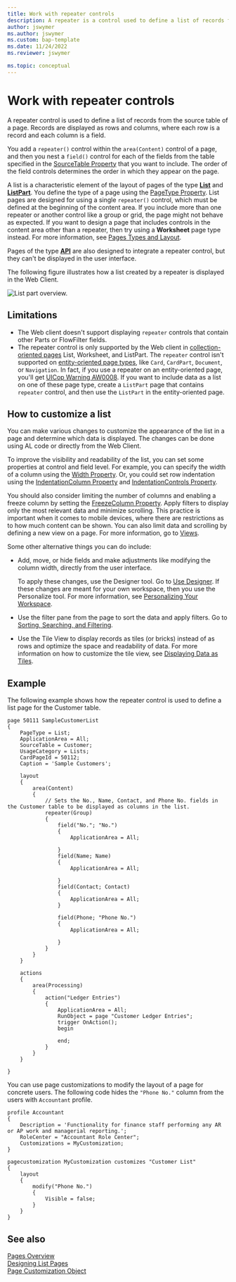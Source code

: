 ```yaml
---
title: Work with repeater controls
description: A repeater is a control used to define a list of records from the source table of a page.
author: jswymer
ms.author: jswymer
ms.custom: bap-template
ms.date: 11/24/2022
ms.reviewer: jswymer

ms.topic: conceptual
---
```


# Work with repeater controls

A repeater control is used to define a list of records from the source table of a page. Records are displayed as rows and columns, where each row is a record and each column is a field.

You add a `repeater()` control within the `area(Content)` control of a page, and then you nest a `field()` control for each of the fields from the table specified in the [SourceTable Property](properties/devenv-sourcetable-property.md) that you want to include. The order of the field controls determines the order in which they appear on the page.

A list is a characteristic element of the layout of pages of the type **[List](devenv-simple-list-page-example.md)** and **[ListPart](devenv-designing-listparts.md)**. You define the type of a page using the [PageType Property](properties/devenv-pagetype-property.md). List pages are designed for using a single `repeater()` control, which must be defined at the beginning of the content area. If you include more than one repeater or another control like a group or grid, the page might not behave as expected. If you want to design a page that includes controls in the content area other than a repeater, then try using a **Worksheet** page type instead. For more information, see [Pages Types and Layout](devenv-page-types-and-layouts.md).

Pages of the type **[API](devenv-api-pagetype.md)** are also designed to integrate a repeater control, but they can't be displayed in the user interface.

The following figure illustrates how a list created by a repeater is displayed in the Web Client.

![List part overview.](media/sample-list-part.png "List part overview")

## Limitations

- The Web client doesn't support displaying `repeater` controls that contain other Parts or FlowFilter fields.
- The repeater control is only supported by the Web client in [collection-oriented pages](devenv-page-types-and-layouts.md#collection-oriented-pages) List, Worksheet, and ListPart. The `repeater` control isn't supported on [entity-oriented page types](devenv-page-types-and-layouts.md#entity-oriented-pages), like `Card`, `CardPart`, `Document`, or `Navigation`. 
  In fact, if you use a repeater on an entity-oriented page, you'll get [UICop Warning AW0008](analyzers/uicop-aw0008.MD). If you want to include data as a list on one of these page type, create a `ListPart` page that contains `repeater` control, and then use the `ListPart` in the entity-oriented page.

## How to customize a list

You can make various changes to customize the appearance of the list in a page and determine which data is displayed. The changes can be done using AL code or directly from the Web Client.

To improve the visibility and readability of the list, you can set some properties at control and field level. For example, you can specify the width of a column using the [Width Property](properties/devenv-width-property.md). Or, you could set row indentation using the [IndentationColumn Property](properties/devenv-IndentationColumn-property.md) and [IndentationControls Property](properties/devenv-IndentationControls-property.md).

You should also consider limiting the number of columns and enabling a freeze column by setting the [FreezeColumn Property](properties/devenv-freezecolumn-property.md). Apply filters to display only the most relevant data and minimize scrolling. This practice is important when it comes to mobile devices, where there are restrictions as to how much content can be shown. You can also limit data and scrolling by defining a new view on a page. For more information, go to [Views](devenv-views.md).

Some other alternative things you can do include:

- Add, move, or hide fields and make adjustments like modifying the column width, directly from the user interface.

  To apply these changes, use the Designer tool. Go to [Use Designer](devenv-inclient-designer.md). If these changes are meant for your own workspace, then you use the Personalize tool. For more information, see [Personalizing Your Workspace](/dynamics365/business-central/ui-personalization-user).
- Use the filter pane from the page to sort the data and apply filters. Go to [Sorting, Searching, and Filtering](/dynamics365/business-central/ui-enter-criteria-filters).
- Use the Tile View to display records as tiles (or bricks) instead of as rows and optimize the space and readability of data. For more information on how to customize the tile view, see [Displaying Data as Tiles](devenv-lists-as-tiles.md).

## Example

The following example shows how the repeater control is used to define a list page for the Customer table.

```AL
page 50111 SampleCustomerList
{
    PageType = List;
    ApplicationArea = All;
    SourceTable = Customer;
    UsageCategory = Lists;
    CardPageId = 50112;
    Caption = 'Sample Customers';

    layout
    {
        area(Content)
        {
            // Sets the No., Name, Contact, and Phone No. fields in the Customer table to be displayed as columns in the list. 
            repeater(Group)
            {
                field("No."; "No.")
                {
                    ApplicationArea = All;

                }
                field(Name; Name)
                {
                    ApplicationArea = All;

                }
                field(Contact; Contact)
                {
                    ApplicationArea = All;
                }

                field(Phone; "Phone No.")
                {
                    ApplicationArea = All;

                }
            }
        }
    }

    actions
    {
        area(Processing)
        {
            action("Ledger Entries")
            {
                ApplicationArea = All;
                RunObject = page "Customer Ledger Entries";
                trigger OnAction();
                begin

                end;
            }
        }
    }

}
```

You can use page customizations to modify the layout of a page for concrete users. The following code hides the `"Phone No."` column from the users with `Accountant` profile.

```AL
profile Accountant
{
    Description = 'Functionality for finance staff performing any AR or AP work and managerial reporting.';
    RoleCenter = "Accountant Role Center";
    Customizations = MyCustomization;
}

pagecustomization MyCustomization customizes "Customer List"
{
    layout
    {
        modify("Phone No.")
        {
            Visible = false;
        }
    }
}
```

## See also

[Pages Overview](devenv-pages-overview.md)  
[Designing List Pages](devenv-designing-list-pages.md)  
[Page Customization Object](devenv-page-customization-object.md)
